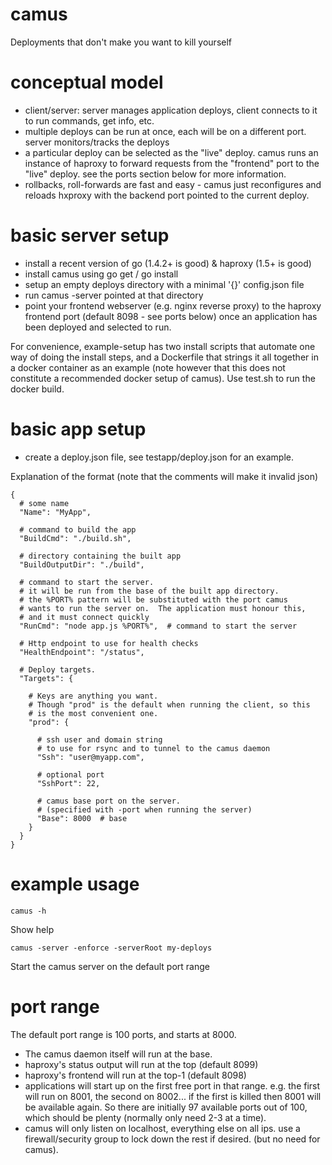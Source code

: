 # camus
Deployments that don't make you want to kill yourself

# conceptual model
- client/server: server manages application deploys, client connects to it to run commands, get info, etc.
- multiple deploys can be run at once, each will be on a different port. server monitors/tracks the deploys
- a particular deploy can be selected as the "live" deploy. camus runs an instance of haproxy to forward requests from the "frontend" port to the "live" deploy. see the ports section below for more information.
- rollbacks, roll-forwards are fast and easy - camus just reconfigures and reloads hxproxy with the backend port pointed to the current deploy.

# basic server setup
- install a recent version of go (1.4.2+ is good) & haproxy (1.5+ is good)
- install camus using go get / go install
- setup an empty deploys directory with a minimal '{}' config.json file
- run camus -server pointed at that directory
- point your frontend webserver (e.g. nginx reverse proxy) to the
  haproxy frontend port (default 8098 - see ports below) once
  an application has been deployed and selected to run.

For convenience, example-setup has two install scripts that automate
one way of doing the install steps, and a Dockerfile that strings it
all together in a docker container as an example (note however that
this does not constitute a recommended docker setup of camus).
Use test.sh to run the docker build.

# basic app setup
- create a deploy.json file, see testapp/deploy.json for an example.


Explanation of the format (note that the comments will make it invalid json)
```
{
  # some name 
  "Name": "MyApp",

  # command to build the app
  "BuildCmd": "./build.sh", 

  # directory containing the built app
  "BuildOutputDir": "./build",

  # command to start the server.
  # it will be run from the base of the built app directory.
  # the %PORT% pattern will be substituted with the port camus
  # wants to run the server on.  The application must honour this,
  # and it must connect quickly
  "RunCmd": "node app.js %PORT%",  # command to start the server

  # Http endpoint to use for health checks
  "HealthEndpoint": "/status",

  # Deploy targets.
  "Targets": {

    # Keys are anything you want.
    # Though "prod" is the default when running the client, so this
    # is the most convenient one.
    "prod": {

      # ssh user and domain string 
      # to use for rsync and to tunnel to the camus daemon
      "Ssh": "user@myapp.com",

      # optional port
      "SshPort": 22,

      # camus base port on the server. 
      # (specified with -port when running the server)
      "Base": 8000  # base 
    }
  }
}
```

# example usage

```camus -h```

Show help


```camus -server -enforce -serverRoot my-deploys```

Start the camus server on the default port range

# port range
The default port range is 100 ports, and starts at 8000.
- The camus daemon itself will run at the base.
- haproxy's status output will run at the top (default 8099)
- haproxy's frontend will run at the top-1 (default 8098)
- applications will start up on the first free port in that range.
  e.g. the first will run on 8001, the second on 8002... if the
  first is killed then 8001 will be available again. So there are 
  initially 97 available ports out of 100, which should be plenty
  (normally only need 2-3 at a time).
- camus will only listen on localhost, everything else on all ips.
  use a firewall/security group to lock down the rest if desired. 
  (but no need for camus).




